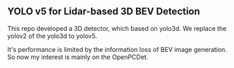 ## YOLO v5 for Lidar-based 3D BEV Detection
This repo developed a 3D detector, which based on yolo3d. We replace the yolov2 of the yolo3d to yolov5. 

It's performance is limited by the information loss of BEV image generation. So now my interest is mainly on the OpenPCDet.
